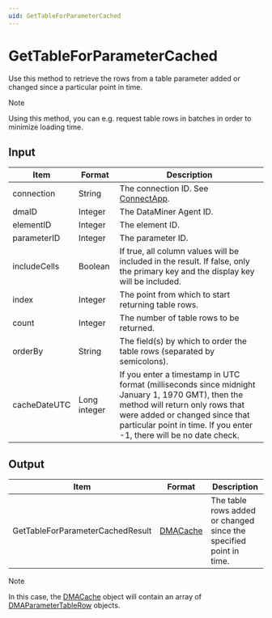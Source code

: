```yaml
---
uid: GetTableForParameterCached
---
```


# GetTableForParameterCached

Use this method to retrieve the rows from a table parameter added or changed since a particular point in time.

> [!NOTE]
> Using this method, you can e.g. request table rows in batches in order to minimize loading time.

## Input

| Item | Format | Description |
|--|--|--|
| connection | String | The connection ID. See [ConnectApp](xref:ConnectApp). |
| dmaID | Integer | The DataMiner Agent ID. |
| elementID | Integer | The element ID. |
| parameterID | Integer | The parameter ID. |
| includeCells | Boolean | If true, all column values will be included in the result. If false, only the primary key and the display key will be included. |
| index | Integer | The point from which to start returning table rows. |
| count | Integer | The number of table rows to be returned. |
| orderBy | String | The field(s) by which to order the table rows (separated by semicolons). |
| cacheDateUTC | Long integer | If you enter a timestamp in UTC format (milliseconds since midnight January 1, 1970 GMT), then the method will return only rows that were added or changed since that particular point in time. If you enter -1, there will be no date check. |

## Output

| Item | Format | Description |
|--|--|--|
| GetTableForParameterCachedResult | [DMACache](xref:DMACache) | The table rows added or changed since the specified point in time. |

> [!NOTE]
> In this case, the [DMACache](xref:DMACache) object will contain an array of [DMAParameterTableRow](xref:DMAParameterTableRow) objects.
